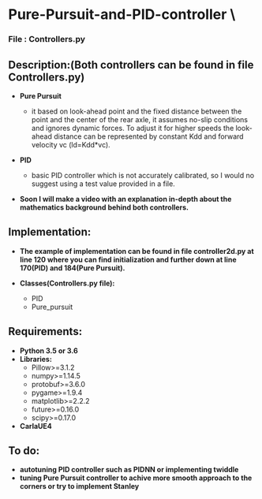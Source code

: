 # Pure-Pursuit-and-PID-controller \
### File : Controllers.py

## Description:(Both controllers can be found in file Controllers.py) 
* **Pure Pursuit** 
  - it based on look-ahead point and the fixed distance between the point and the center of the rear axle, it assumes no-slip conditions and ignores dynamic forces. To adjust it   for higher speeds the look-ahead distance can be represented by constant Kdd and forward velocity vc (ld=Kdd*vc).

* **PID** 
  - basic PID controller which is not accurately calibrated, so I would no suggest using a test value provided in a file.

* **Soon I will make a video with an explanation in-depth about the mathematics background behind both controllers.**

## Implementation: 
* **The example of implementation can be found in file controller2d.py at line 120 where you can find initialization and further down at line 170(PID) and 184(Pure Pursuit).**

* **Classes(Controllers.py file):**
  - PID
  - Pure_pursuit

## Requirements:
* **Python 3.5 or 3.6** 
* **Libraries:** 
  - Pillow>=3.1.2
  - numpy>=1.14.5
  - protobuf>=3.6.0
  - pygame>=1.9.4
  - matplotlib>=2.2.2
  - future>=0.16.0
  - scipy>=0.17.0
* **CarlaUE4**


## To do: 
- **autotuning PID controller such as PIDNN or implementing twiddle**
- **tuning Pure Pursuit controller to achive more smooth approach to the corners or try to implement Stanley**
